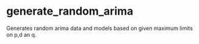 # generate_random_arima
Generates random arima data and models based on given maximum limits on p,d an q.
